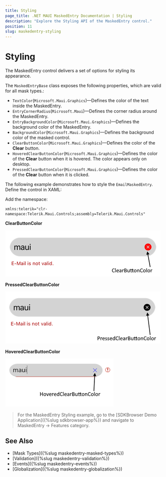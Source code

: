```yaml
---
title: Styling
page_title: .NET MAUI MaskedEntry Documentation | Styling
description: "Explore the Styling API of the MaskedEntry control."
position: 11
slug: maskedentry-styling
---
```


# Styling

The MaskedEntry control delivers a set of options for styling its appearance.

The `MaskedEntryBase` class exposes the following properties, which are valid for all mask types.:

* `TextColor`(`Microsoft.Maui.Graphics`)&mdash;Defines the color of the text inside the MaskedEntry.
* `EntryCornerRadius`(`Microsoft.Maui`)&mdash;Defines the corner radius around the MaskedEntry.
* `EntryBackgroundColor`(`Microsoft.Maui.Graphics`)&mdash;Defines the background color of the MaskedEntry.
* `BackgroundColor`(`Microsoft.Maui.Graphics`)&mdash;Defines the background color of the masked control.
* `ClearButtonColor`(`Microsoft.Maui.Graphics`)&mdash;Defines the color of the **Clear** button.
* `HoveredClearButtonColor`(`Microsoft.Maui.Graphics`)&mdash;Defines the color of the **Clear** button when it is hovered. The color appears only on desktop.
* `PressedClearButtonColor`(`Microsoft.Maui.Graphics`)&mdash;Defines the color of the **Clear** button when it is clicked.

The following example demonstrates how to style the `EmailMaskedEntry`. Define the control in XAML:

<snippet id='maskedentry-styling-xaml' />

Add the namespace:

```XAML
xmlns:telerik="clr-namespace:Telerik.Maui.Controls;assembly=Telerik.Maui.Controls"
```


**ClearButtonColor**

![maskedentry-styling](images/maskedentry-clear-button-color.png)

**PressedClearButtonColor**

![maskedentry-styling](images/maskedentry-pressed-clear-button-color.png)

**HoveredClearButtonColor**

![maskedentry-styling](images/maskedentry-hovered-clear-button-color.png)

> For the MaskedEntry Styling example, go to the [SDKBrowser Demo Application]({%slug sdkbrowser-app%}) and navigate to MaskedEntry -> Features category.


## See Also

- [Mask Types]({%slug maskedentry-masked-types%})
- [Validation]({%slug maskedentry-validation%})
- [Events]({%slug maskedentry-events%})
- [Globalization]({%slug maskedentry-globalization%})
